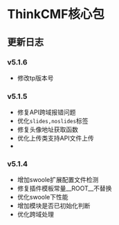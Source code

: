 # ThinkCMF核心包

## 更新日志
### v5.1.6
* 修改tp版本号

### v5.1.5
* 修复API跨域报错问题
* 优化`slides,noslides`标签
* 修复头像地址获取函数
* 优化上传类支持API文件上传
* 
### v5.1.4
* 增加swoole扩展配置文件检测
* 修复插件模板常量__ROOT__不替换
* 优化swoole下性能
* 增加模块是否已初始化判断
* 优化跨域处理


